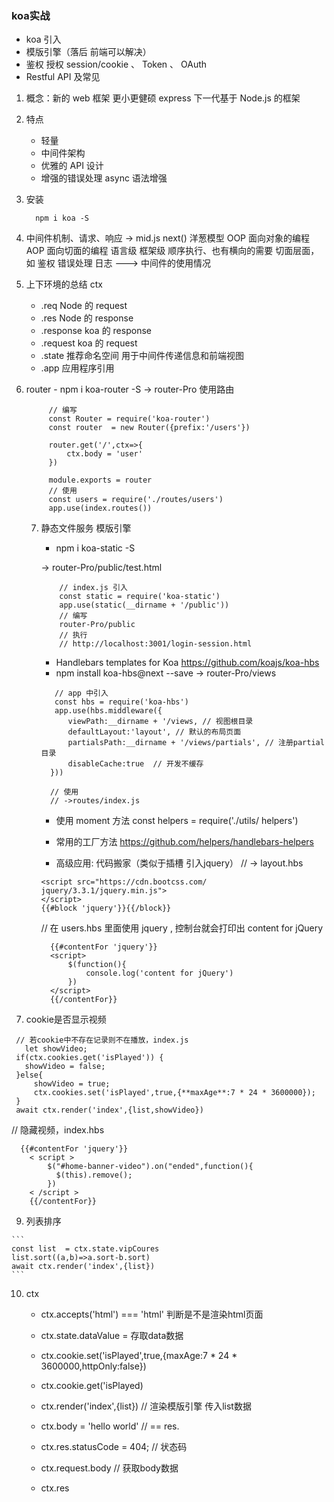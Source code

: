 ### koa实战

- koa 引入
- 模版引擎（落后 前端可以解决）
- 鉴权 授权 session/cookie 、 Token 、 OAuth
- Restful API 及常见

1. 概念：新的 web 框架 更小更健硕 express 下一代基于 Node.js 的框架
2. 特点
   - 轻量
   - 中间件架构
   - 优雅的 API 设计
   - 增强的错误处理 async 语法增强
3. 安装
   ```
     npm i koa -S
   ```
4. 中间件机制、请求、响应
   -> mid.js
   next()
   洋葱模型
   OOP 面向对象的编程
   AOP 面向切面的编程 语言级 框架级
   顺序执行、也有横向的需要 切面层面，如 鉴权 错误处理 日志 ---> 中间件的使用情况

5. 上下环境的总结 ctx

   - .req Node 的 request
   - .res Node 的 response
   - .response koa 的 response
   - .request koa 的 request
   - .state 推荐命名空间 用于中间件传递信息和前端视图
   - .app 应用程序引用

6. router - npm i koa-router -S
   -> router-Pro 使用路由

   ```
        // 编写
        const Router = require('koa-router')
        const router  = new Router({prefix:'/users'})

        router.get('/',ctx=>{
            ctx.body = 'user'
        })

        module.exports = router
        // 使用
        const users = require('./routes/users')
        app.use(index.routes())
   ```

   7. 静态文件服务 模版引擎

      - npm i koa-static -S

      -> router-Pro/public/test.html

      ```
          // index.js 引入
          const static = require('koa-static')
          app.use(static(__dirname + '/public'))
          // 编写
          router-Pro/public
          // 执行
          // http://localhost:3001/login-session.html
      ```

      - Handlebars templates for Koa
        <!-- - npm i koa-hbs -S -->
        https://github.com/koajs/koa-hbs
      - npm install koa-hbs@next --save
        -> router-Pro/views

      ```
         // app 中引入
         const hbs = require('koa-hbs')
         app.use(hbs.middleware({
            viewPath:__dirname + '/views, // 视图根目录
            defaultLayout:'layout', // 默认的布局页面
            partialsPath:__dirname + '/views/partials', // 注册partial目录
            disableCache:true  // 开发不缓存
        }))
      ```

      ```
        // 使用
        // ->routes/index.js

      ```

      - 使用 moment 方法
        const helpers = require('./utils/ helpers')

      - 常用的工厂方法
        https://github.com/helpers/handlebars-helpers

      - 高级应用: 代码搬家（类似于插槽 引入jquery）
        // -> layout.hbs

      ```
      <script src="https://cdn.bootcss.com/   jquery/3.3.1/jquery.min.js">
      </script>
      {{#block 'jquery'}}{{/block}}
      ```

      // 在 users.hbs 里面使用 jquery , 控制台就会打印出 content for jQuery

      ```
        {{#contentFor 'jquery'}}
        <script>
            $(function(){
                console.log('content for jQuery')
            })
        </script>
        {{/contentFor}}
      ```
  
  8. cookie是否显示视频
   
   ```
    // 若cookie中不存在记录则不在播放，index.js
      let showVideo;
    if(ctx.cookies.get('isPlayed')) {
      showVideo = false;
    }else{
        showVideo = true;
        ctx.cookies.set('isPlayed',true,{**maxAge**:7 * 24 * 3600000});
    }
    await ctx.render('index',{list,showVideo})
   ```

   // 隐藏视频，index.hbs

  ```
    {{#contentFor 'jquery'}}
      < script >
          $("#home-banner-video").on("ended",function(){
            $(this).remove();
          })
      < /script > 
      {{/contentFor}}
  ```

  9. 列表排序

    ```
    const list  = ctx.state.vipCoures
    list.sort((a,b)=>a.sort-b.sort)
    await ctx.render('index',{list})
    ```

  10. ctx

      - ctx.accepts('html') === 'html'  判断是不是渲染html页面

      - ctx.state.dataValue = 存取data数据
      - ctx.cookie.set('isPlayed',true,{maxAge:7 * 24 * 3600000,httpOnly:false})
      - ctx.cookie.get('isPlayed)
      -  ctx.render('index',{list})   // 渲染模版引擎 传入list数据
      - ctx.body = 'hello world'    //  == res.
      - ctx.res.statusCode = 404;   // 状态码
      - ctx.request.body            // 获取body数据
      - ctx.res